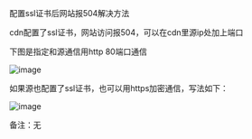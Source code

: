 配置ssl证书后网站报504解决方法

cdn配置了ssl证书，网站访问报504，可以在cdn里源ip处加上端口

下图是指定和源通信用http 80端口通信

![image](https://user-images.githubusercontent.com/90588289/133751679-be76519f-69f8-40c8-b6b6-97f0ba60a61f.png)

如果源也配置了ssl证书，也可以用https加密通信，写法如下：

![image](https://user-images.githubusercontent.com/90588289/133751694-e80a3eac-21d6-4d90-890d-a11eaa98b522.png)

备注：无
